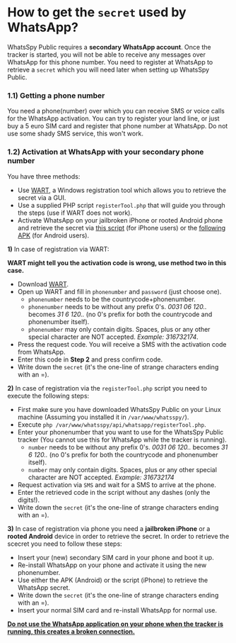 # How to get the `secret` used by WhatsApp?

WhatsSpy Public requires a **secondary WhatsApp account**. Once the tracker is started, you will not be able to receive any messages over WhatsApp for this phone number. You need to register at WhatsApp to retrieve a `secret` which you will need later when setting up WhatsSpy Public.

### 1.1) Getting a phone number

You need a phone(number) over which you can receive SMS or voice calls for the WhatsApp activation. You can try to register your land line, or just buy a 5 euro SIM card and register that phone number at WhatsApp. Do not use some shady SMS service, this won't work.

### 1.2) Activation at WhatsApp with your secondary phone number

You have three methods:

* Use [WART](https://github.com/mgp25/WART/), a Windows registration tool which allows you to retrieve the secret via a GUI.
* Use a supplied PHP script `registerTool.php` that will guide you through the steps (use if WART does not work).
* Activate WhatsApp on your jailbroken iPhone or rooted Android phone and retrieve the secret via [this script](https://www.mgp25.com/utilidadiPhone/) (for iPhone users) or the [following APK](https://github.com/venomous0x/WhatsAPI/issues/983) (for Android users).

**1)** In case of registration via WART:

**WART might tell you the activation code is wrong, use method two in this case.**

* Download [WART](https://github.com/mgp25/WART/blob/master/WART-1.8.0.0.exe?raw=true).
* Open up WART and fill in `phonenumber` and `password` (just choose one).
  * `phonenumber` needs to be the countrycode+phonenumber.
  * `phonenumber` needs to be <countrycode><phonenumber> without any prefix 0's. *0031 06 120..* becomes *31 6 120..* (no 0's prefix for both the countrycode and phonenumber itself).
  * `phonenumber` may only contain digits. Spaces, plus or any other special character are NOT accepted. *Example: 316732174*.
* Press the request code. You will receive a SMS with the activation code from WhatsApp.
* Enter this code in **Step 2** and press confirm code.
* Write down the `secret` (it's the one-line of strange characters ending with an =).

**2)** In case of registration via the `registerTool.php` script you need to execute the following steps:

* First make sure you have downloaded WhatsSpy Public on your Linux machine (Assuming you installed it in `/var/www/whatsspy/`).
* Execute `php /var/www/whatsspy/api/whatsapp/registerTool.php`.
* Enter your phonenumber that you want to use for the WhatsSpy Public tracker (You cannot use this for WhatsApp while the tracker is running).
   * `number` needs to be <countrycode><phonenumber> without any prefix 0's. *0031 06 120..* becomes *31 6 120..* (no 0's prefix for both the countrycode and phonenumber itself).
   * `number` may only contain digits. Spaces, plus or any other special character are NOT accepted. *Example: 316732174*
* Request activation via `SMS` and wait for a SMS to arrive at the phone.
* Enter the retrieved code in the script without any dashes (only the digits!).
* Write down the `secret` (it's the one-line of strange characters ending with an =).


**3)** In case of registration via phone you need a **jailbroken iPhone** or a **rooted Android** device in order to retrieve the secret. In order to retrieve the scecret you need to follow these steps:

* Insert your (new) secondary SIM card in your phone and boot it up.
* Re-install WhatsApp on your phone and activate it using the new phonenumber.
* Use either the APK (Android) or the script (iPhone) to retrieve the WhatsApp secret.
* Write down the `secret` (it's the one-line of strange characters ending with an =).
* Insert your normal SIM card and re-install WhatsApp for normal use.

**[Do not use the WhatsApp application on your phone when the tracker is running, this creates a broken connection.](https://gitlab.maikel.pro/maikeldus/WhatsSpy-Public/issues/4)**